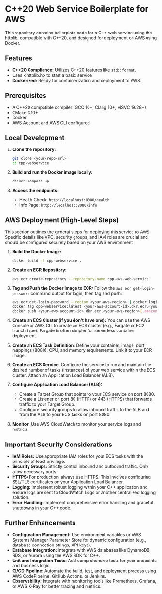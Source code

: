 # C++20 Web Service Boilerplate for AWS

This repository contains boilerplate code for a C++ web service using the httplib, compatible with C++20, and designed for deployment on AWS using Docker.

## Features

* **C++20 Compliance:** Utilizes C++20 features like `std::format`.
* Uses <httplib.h> to start a basic service
* **Dockerized:** Ready for containerization and deployment to AWS.

## Prerequisites

* A C++20 compatible compiler (GCC 10+, Clang 10+, MSVC 19.28+)
* CMake 3.10+
* Docker
* AWS Account and AWS CLI configured

## Local Development

1.  **Clone the repository:**
    ```bash
    git clone <your-repo-url>
    cd cpp-webservice
    ```

2.  **Build and run the Docker image locally:**
    ```bash
    docker-compose up
    ```

3.  **Access the endpoints:**
    * Health Check: `http://localhost:8080/health`
    * Info Page: `http://localhost:8080/info`

## AWS Deployment (High-Level Steps)

This section outlines the general steps for deploying this service to AWS. Specific details like VPC, security groups, and IAM roles are crucial and should be configured securely based on your AWS environment.

1.  **Build the Docker Image:**
    ```bash
    docker build -t cpp-webservice .
    ```

2.  **Create an ECR Repository:**
    ```bash
    aws ecr create-repository --repository-name cpp-aws-web-service
    ```

3.  **Tag and Push the Docker Image to ECR:**
    Follow the `aws ecr get-login-password` command output for login, then tag and push:
    ```bash
    aws ecr get-login-password --region <your-aws-region> | docker login --username AWS --password-stdin <your-aws-account-id>.dkr.ecr.<your-aws-region>.amazonaws.com
    docker tag cpp-webservice:latest <your-aws-account-id>.dkr.ecr.<your-aws-region>[.amazonaws.com/cpp-aws-web-service:latest](https://.amazonaws.com/cpp-aws-web-service:latest)
    docker push <your-aws-account-id>.dkr.ecr.<your-aws-region>[.amazonaws.com/cpp-aws-web-service:latest](https://.amazonaws.com/cpp-aws-web-service:latest)
    ```

4.  **Create an ECS Cluster (if you don't have one):**
    You can use the AWS Console or AWS CLI to create an ECS cluster (e.g., Fargate or EC2 launch type). Fargate is often simpler for serverless container deployment.

5.  **Create an ECS Task Definition:**
    Define your container, image, port mappings (8080), CPU, and memory requirements. Link it to your ECR image.

6.  **Create an ECS Service:**
    Configure the service to run and maintain the desired number of tasks (instances) of your web service within the ECS cluster. Attach an Application Load Balancer (ALB).

7.  **Configure Application Load Balancer (ALB):**
    * Create a Target Group that points to your ECS service on port 8080.
    * Create a Listener on port 80 (HTTP) or 443 (HTTPS) that forwards traffic to your Target Group.
    * Configure security groups to allow inbound traffic to the ALB and from the ALB to your ECS tasks on port 8080.

8.  **Monitor:**
    Use AWS CloudWatch to monitor your service logs and metrics.

## Important Security Considerations

* **IAM Roles:** Use appropriate IAM roles for your ECS tasks with the principle of least privilege.
* **Security Groups:** Strictly control inbound and outbound traffic. Only allow necessary ports.
* **HTTPS:** For production, always use HTTPS. This involves configuring SSL/TLS certificates on your Application Load Balancer.
* **Logging:** Implement robust logging within your C++ application and ensure logs are sent to CloudWatch Logs or another centralized logging solution.
* **Error Handling:** Implement comprehensive error handling and graceful shutdowns in your C++ code.

## Further Enhancements

* **Configuration Management:** Use environment variables or AWS Systems Manager Parameter Store for dynamic configuration (e.g., database connection strings, API keys).
* **Database Integration:** Integrate with AWS databases like DynamoDB, RDS, or Aurora using the AWS SDK for C++.
* **Unit and Integration Tests:** Add comprehensive tests for your endpoints and business logic.
* **CI/CD Pipeline:** Automate the build, test, and deployment process using AWS CodePipeline, GitHub Actions, or Jenkins.
* **Observability:** Integrate with monitoring tools like Prometheus, Grafana, or AWS X-Ray for better tracing and metrics.